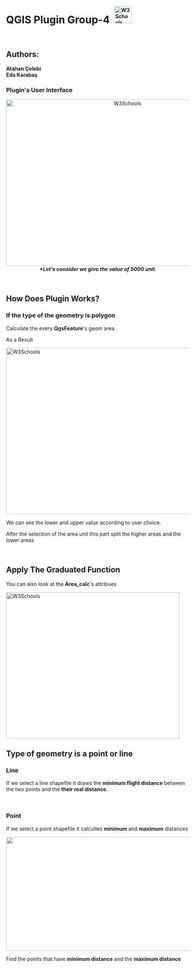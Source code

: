 <h1>QGIS Plugin Group-4&nbsp; <img style="font-size: 14px;" src="https://i.etsystatic.com/17718806/r/il/b5be51/1595306072/il_570xN.1595306072_tbgq.jpg" alt="W3Schools" width="47" height="47" border="0" /></h1>
<p>&nbsp;</p>
<h2> Authors:</h2>
<p><strong>Atahan &Ccedil;elebi</strong><br /><strong>Eda Karabaş</strong></p>
<h3> Plugin's User Interface</h3>
<p style="text-align: center;"><img src="https://i.hizliresim.com/Hfi2lK.png" alt="W3Schools" width="650" height="455" border="0" /><br /><strong><em>*Let's consider we give the value of 5000 unit.</em></strong></p>
<p>&nbsp;</p>
<h2> How Does Plugin Works?</h2>
<h3> If the type of the geometry is polygon</h3>
<p>Calculate the every <strong>QgsFeature</strong>'s geom area</p>

<p>As a Result</p>
<p><img src="https://i.hizliresim.com/Ie28Vo.png" alt="W3Schools" width="855" height="455" border="0" /></p>
<p>We can see the lower and upper value according to user choice.</p>
<p>After the selection of the area unit this part split the higher areas and the lower areas</p>
<p>&nbsp;</p>
<h2> Apply The Graduated Function</h2>

<p>You can also look at the <strong>Area_calc</strong>'s attribues</p>
<p><img src="https://i.hizliresim.com/r4vwIf.png" alt="W3Schools" width="475" height="400" border="0" /></p>
<h2>Type of geometry is a point or line</h2>
<h3>Line</h3>
<p>If we select a line shapefile it draws the <strong>minimum flight distance</strong> between the two points and the <strong>their real distance.</strong><img src="https://i.hizliresim.com/xvvX7j.png" alt="" /></p>
<p>&nbsp;</p>
<h3>Point</h3>
<p>If we select a point shapefile it calcultes <strong>minimum</strong> and <strong>maximum</strong> distances</p>
<p><img src="https://i.hizliresim.com/ggFiKA.png" alt="" width="505" height="311" /></p>
 Find the points that have <strong>minimum distance</strong> and the <strong>maximum distance</strong>
<p><img src="https://i.hizliresim.com/WhLLu6.png" alt="" /></p>
